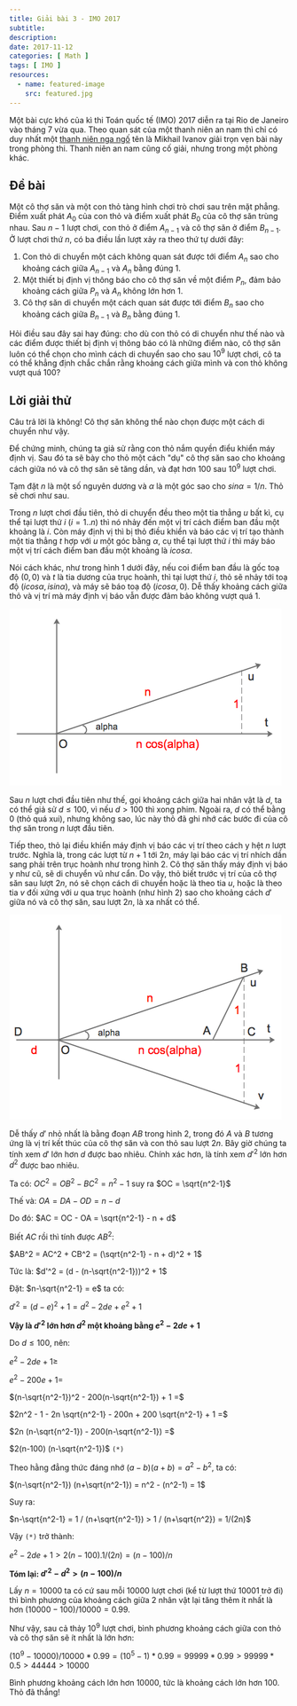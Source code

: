 ```yaml
---
title: Giải bài 3 - IMO 2017
subtitle: 
description: 
date: 2017-11-12
categories: [ Math ]
tags: [ IMO ]
resources:
  - name: featured-image
    src: featured.jpg
---
```


Một bài cực khó của kì thi Toán quốc tế (IMO) 2017 diễn ra tại Rio de Janeiro vào tháng 7 vừa qua. Theo quan sát của một thanh niên an nam thì chỉ có duy nhất một [thanh niên nga ngố](https://www.imo-official.org/team_r.aspx?code=RUS&year=2017) tên là Mikhail Ivanov giải trọn vẹn bài này trong phòng thi. Thanh niên an nam cũng cố giải, nhưng trong một phòng khác.

## Đề bài

Một cô thợ săn và một con thỏ tàng hình chơi trò chơi sau trên mặt phẳng. Điểm xuất phát $A_0$ của con thỏ và điểm xuất phát $B_0$ của cô thợ săn trùng nhau. Sau $n-1$ lượt chơi, con thỏ ở điểm $A_{n-1}$ và cô thợ săn ở điểm $B_{n-1}$. Ở lượt chơi thứ $n$, có ba điều lần lượt xảy ra theo thứ tự dưới đây:

1. Con thỏ di chuyển một cách không quan sát được tới điểm $A_n$ sao cho khoảng cách giữa $A_{n-1}$ và $A_n$ bằng đúng $1$.
2. Một thiết bị định vị thông báo cho cô thợ săn về một điểm $P_n$, đảm bảo khoảng cách giữa $P_n$ và $A_n$ không lớn hơn $1$.
3. Cô thợ săn di chuyển một cách quan sát được tới điểm $B_n$ sao cho khoảng cách giữa $B_{n-1}$ và $B_n$ bằng đúng $1$.

Hỏi điều sau đây sai hay đúng: cho dù con thỏ có di chuyển như thế nào và các điểm được thiết bị định vị thông báo có là những điểm nào, cô thợ săn luôn có thể chọn cho mình cách di chuyển sao cho sau $10^9$ lượt chơi, cô ta có thể khẳng định chắc chắn rằng khoảng cách giữa mình và con thỏ không vượt quá $100$?

## Lời giải thử

Câu trả lời là không! Cô thợ săn không thể nào chọn được một cách di chuyển như vậy.

Để chứng minh, chúng ta giả sử rằng con thỏ nắm quyền điểu khiển máy định vị. Sau đó ta sẽ bày cho thỏ một cách "dụ" cô thợ săn sao cho khoảng cách giữa nó và cô thợ săn sẽ tăng dần, và đạt hơn $100$ sau $10^9$ lượt chơi.

Tạm đặt $n$ là một số nguyên dương và $\alpha$ là một góc sao cho $sin\alpha = 1/n$. Thỏ sẽ chơi như sau.

Trong $n$ lượt chơi đầu tiên, thỏ di chuyển đều theo một tia thẳng $u$ bất kì, cụ thể tại lượt thứ $i$ $(i=1..n)$ thì nó nhảy đến một vị trí cách điểm ban đầu một khoảng là $i$. Còn máy định vị thì bị thỏ điều khiển và báo các vị trí tạo thành một tia thẳng $t$ hợp với $u$ một góc bằng $\alpha$, cụ thể tại lượt thứ $i$ thì máy báo một vị trí cách điểm ban đầu một khoảng là $i cos\alpha$.

Nói cách khác, như trong hình 1 dưới đây, nếu coi điểm ban đầu là gốc toạ độ $(0, 0)$ và $t$ là tia dương của trục hoành, thì tại lượt thứ $i$, thỏ sẽ nhảy tới toạ độ $( icos\alpha, isin\alpha )$, và máy sẽ báo toạ độ $( icos\alpha, 0 )$. Dễ thấy khoảng cách giữa thỏ và vị trí mà máy định vị báo vẫn được đảm bảo không vượt quá $1$.

![Hình 1](fig1.png "Hình 1")

Sau $n$ lượt chơi đầu tiên như thế, gọi khoảng cách giữa hai nhân vật là $d$, ta có thể giả sử $d \leq 100$, vì nếu $d > 100$ thì xong phim. Ngoài ra, $d$ có thể bằng $0$ (thỏ quá xui), nhưng không sao, lúc này thỏ đã ghi nhớ các bước đi của cô thợ săn trong $n$ lượt đầu tiên.

Tiếp theo, thỏ lại điều khiển máy định vị báo các vị trí theo cách y hệt $n$ lượt trước. Nghĩa là, trong các lượt từ $n+1$ tới $2n$, máy lại báo các vị trí nhích dần sang phải trên trục hoành như trong hình 2. Cô thợ săn thấy máy định vị báo y như cũ, sẽ di chuyển vũ như cẩn. Do vậy, thỏ biết trước vị trí của cô thợ săn sau lượt $2n$, nó sẽ chọn cách di chuyển hoặc là theo tia $u$, hoặc là theo tia $v$ đối xứng với $u$ qua trục hoành (như hình 2) sao cho khoảng cách $d'$ giữa nó và cô thợ săn, sau lượt $2n$, là xa nhất có thể.

![Hình 2](fig2.png "Hình 2")

Dễ thấy $d'$ nhỏ nhất là bằng đoạn $AB$ trong hình 2, trong đó $A$ và $B$ tương ứng là vị trí kết thúc của cô thợ săn và con thỏ sau lượt $2n$. Bây giờ chúng ta tính xem $d'$ lớn hơn $d$ được bao nhiêu. Chính xác hơn, là tính xem $d'^2$ lớn hơn $d^2$ được bao nhiêu.

Ta có: $OC^2 = OB^2 - BC^2 = n^2-1$ suy ra $OC = \sqrt{n^2-1}$

Thế và: $OA = DA - OD = n - d$

Do đó: $AC = OC - OA = \sqrt{n^2-1} - n + d$

Biết $AC$ rồi thì tính được $AB^2$:

$AB^2 = AC^2 + CB^2 = (\sqrt{n^2-1} - n + d)^2 + 1$

Tức là: $d'^2 = (d - (n-\sqrt{n^2-1}))^2 + 1$

Đặt: $n-\sqrt{n^2-1} = e$ ta có:

$d'^2 = (d - e)^2 + 1 = d^2 - 2de + e^2 + 1$

**Vậy là $d'^2$ lớn hơn $d^2$ một khoảng bằng $e^2 - 2de + 1$**

Do $d \leq 100$, nên:

$e^2 - 2de + 1 \geq$

$e^2 - 200e + 1 =$

$(n-\sqrt{n^2-1})^2 - 200(n-\sqrt{n^2-1}) + 1 =$

$2n^2 - 1 - 2n \sqrt{n^2-1} - 200n + 200 \sqrt{n^2-1} + 1 =$

$2n (n-\sqrt{n^2-1}) - 200(n-\sqrt{n^2-1}) =$

$2(n-100) (n-\sqrt{n^2-1})$ `(*)`

Theo hằng đẳng thức đáng nhớ $(a-b)(a+b)=a^2-b^2$, ta có:

$(n-\sqrt{n^2-1}) (n+\sqrt{n^2-1}) = n^2 - (n^2-1) = 1$

Suy ra:

$n-\sqrt{n^2-1} = 1 / (n+\sqrt{n^2-1}) > 1 / (n+\sqrt{n^2}) = 1/(2n)$

Vậy `(*)` trở thành:

$e^2 - 2de + 1 > 2(n-100) . 1/(2n) = (n-100)/n$

**Tóm lại: $d'^2 - d^2 > (n-100)/n$**

Lấy $n=10000$ ta có cứ sau mỗi $10000$ lượt chơi (kể từ lượt thứ $10001$ trở đi) thì bình phương của khoảng cách giữa 2 nhân vật lại tăng thêm ít nhất là hơn $(10000-100)/10000 = 0.99$.

Như vậy, sau cả thảy $10^9$ lượt chơi, bình phương khoảng cách giữa con thỏ và cô thợ săn sẽ ít nhất là lớn hơn:

$(10^9 - 10000) / 10000  *  0.99 =(10^5-1) * 0.99 = 99999 * 0.99 > 99999 * 0.5 > 44444 > 10000$

Bình phương khoảng cách lớn hơn $10000$, tức là khoảng cách lớn hơn $100$. Thỏ đã thắng!
